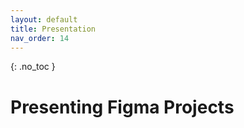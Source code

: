 ```yaml
---
layout: default
title: Presentation
nav_order: 14
---
```


{: .no_toc }

# Presenting Figma Projects
